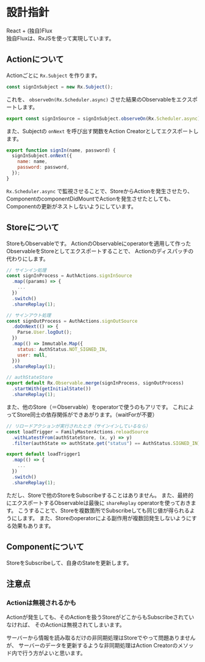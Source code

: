 # 設計指針

React + (独自)Flux  
独自Fluxは、RxJSを使って実現しています。


## Actionについて

Actionごとに `Rx.Subject` を作ります。 

```js
const signInSubject = new Rx.Subject();
```

これを、 `observeOn(Rx.Scheduler.async)` させた結果のObservableをエクスポートします。

```js
export const signInSource = signInSubject.observeOn(Rx.Scheduler.async);
```

また、Subjectの `onNext` を呼び出す関数をAction Creatorとしてエクスポートします。

```js
export function signIn(name, password) {
  signInSubject.onNext({
    name: name,
    password: password,
  });
}
```

`Rx.Scheduler.async` で監視させることで、StoreからActionを発生させたり、
ComponentのcomponentDidMountでActionを発生させたとしても、
Componentの更新がネストしないようにしています。


## Storeについて

StoreもObservableです。
ActionのObservableにoperatorを適用して作ったObservableをStoreとしてエクスポートすることで、
Actionのディスパッチの代わりにします。

```js
// サインイン処理
const signInProcess = AuthActions.signInSource
  .map((params) => {
    ...
  })
  .switch()
  .shareReplay(1);

// サインアウト処理
const signOutProcess = AuthActions.signOutSource
  .doOnNext(() => {
    Parse.User.logOut();
  })
  .map(() => Immutable.Map({
    status: AuthStatus.NOT_SIGNED_IN,
    user: null,
  }))
  .shareReplay(1);

// authStateStore
export default Rx.Observable.merge(signInProcess, signOutProcess)
  .startWith(getInitialState())
  .shareReplay(1);
```

また、他のStore（＝Observable）をoperatorで使うのもアリです。
これによってStore同士の依存関係ができあがります。（waitForが不要）

```js
// リロードアクションが実行されたとき（サインインしているなら）
const loadTrigger = FamilyMasterActions.reloadSource
  .withLatestFrom(authStateStore, (x, y) => y)
  .filter(authState => authState.get("status") == AuthStatus.SIGNED_IN);

export default loadTrigger1
  .map(() => {
    ...
  })
  .switch()
  .shareReplay(1);
```

ただし、Storeで他のStoreをSubscribeすることはありません。
また、最終的にエクスポートするObservableは最後に `shareReplay` operatorを使っておきます。
こうすることで、Storeを複数箇所でSubscribeしても同じ値が得られるようにします。
また、Storeのoperatorによる副作用が複数回発生しないようにする効果もあります。


## Componentについて

StoreをSubscribeして、自身のStateを更新します。


## 注意点

### Actionは無視されるかも

Actionが発生しても、そのActionを扱うStoreがどこからもSubscribeされていなければ、
そのActionは無視されてしまいます。

サーバーから情報を読み取るだけの非同期処理はStoreでやって問題ありませんが、
サーバーのデータを更新するような非同期処理はAction Creatorのメソッド内で行う方がよいと思います。

